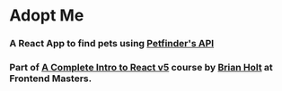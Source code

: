 # Adopt Me

### A React App to find pets using [Petfinder's API](https://www.petfinder.com/developers/)

### Part of [A Complete Intro to React v5](https://frontendmasters.com/courses/complete-react-v5) course by [Brian Holt](https://github.com/btholt) at Frontend Masters.
